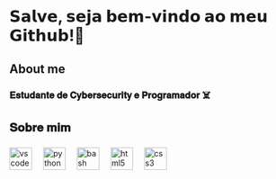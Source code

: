 <h1 align="left">𝗦𝗮𝗹𝘃𝗲, 𝘀𝗲𝗷𝗮 𝗯𝗲𝗺-𝘃𝗶𝗻𝗱𝗼 𝗮𝗼 𝗺𝗲𝘂 𝗚𝗶𝘁𝗵𝘂𝗯!👋</h1>

###

<h2 align="left">About me</h2>

###

<h3 align="left">𝐄𝐬𝐭𝐮𝐝𝐚𝐧𝐭𝐞 𝐝𝐞 𝐂𝐲𝐛𝐞𝐫𝐬𝐞𝐜𝐮𝐫𝐢𝐭𝐲 𝐞 𝐏𝐫𝐨𝐠𝐫𝐚𝐦𝐚𝐝𝐨𝐫 ☠️</h3>

###

<h2 align="left">𝐒𝐨𝐛𝐫𝐞 𝐦𝐢𝐦</h2>

###

<div align="left">
  <img src="https://cdn.jsdelivr.net/gh/devicons/devicon/icons/vscode/vscode-original.svg" height="40" alt="vscode logo"  />
  <img width="12" />
  <img src="https://cdn.jsdelivr.net/gh/devicons/devicon/icons/python/python-original.svg" height="40" alt="python logo"  />
  <img width="12" />
  <img src="https://cdn.jsdelivr.net/gh/devicons/devicon/icons/bash/bash-original.svg" height="40" alt="bash logo"  />
  <img width="12" />
  <img src="https://cdn.jsdelivr.net/gh/devicons/devicon/icons/html5/html5-original.svg" height="40" alt="html5 logo"  />
  <img width="12" />
  <img src="https://cdn.jsdelivr.net/gh/devicons/devicon/icons/css3/css3-original.svg" height="40" alt="css3 logo"  />
</div>

###

